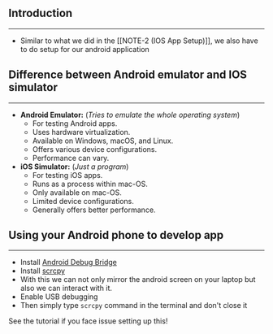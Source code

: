 ## Introduction
___
* Similar to what we did in the [[NOTE-2 (IOS App Setup)]], we also have to do setup for our android application


## Difference between Android emulator and IOS simulator
___
- **Android Emulator:** (_Tries to emulate the whole operating system_)
    - For testing Android apps.
    - Uses hardware virtualization.
    - Available on Windows, macOS, and Linux.
    - Offers various device configurations.
    - Performance can vary.
- **iOS Simulator:** (_Just a program_)
    - For testing iOS apps.
    - Runs as a process within mac-OS.
    - Only available on mac-OS.
    - Limited device configurations.
    - Generally offers better performance.


## Using your Android phone to develop app
___
* Install [Android Debug Bridge](https://developer.android.com/tools/adb)
* Install [scrcpy](https://github.com/Genymobile/scrcpy)
* With this we can not only mirror the android screen on your laptop but also we can interact with it.
* Enable USB debugging 
* Then simply type `scrcpy` command in the terminal and don't close it


See the tutorial if you face issue setting up this!